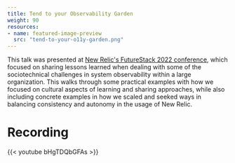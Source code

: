 ```yaml
---
title: Tend to your Observability Garden
weight: 90
resources:
- name: featured-image-preview
  src: "tend-to-your-o11y-garden.png"
---
```


This talk was presented at [New Relic's FutureStack 2022 conference](https://newrelic.com/futurestack), which focused on sharing lessons learned when dealing with some of the sociotechnical challenges in system observability within a large organization. This walks through some practical examples with how we focused on cultural aspects of learning and sharing approaches, while also including concrete examples in how we scaled and seeked ways in balancing consistency and autonomy in the usage of New Relic.

# Recording

{{< youtube bHgTDQbGFAs >}}
